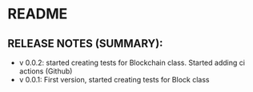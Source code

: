 README
======




RELEASE NOTES (SUMMARY):
------------------------

- v 0.0.2: started creating tests for Blockchain class. Started adding ci actions (Github)
- v 0.0.1: First version, started creating tests for Block class
